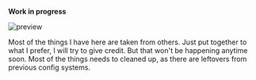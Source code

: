 **Work in progress**

![preview](https://i.imgur.com/oFDikYp.png)

Most of the things I have here are taken from others. Just put together to what I prefer, I will try to give credit.
But that won't be happening anytime soon. Most of the things needs to cleaned up, as there are leftovers from previous config systems. 
